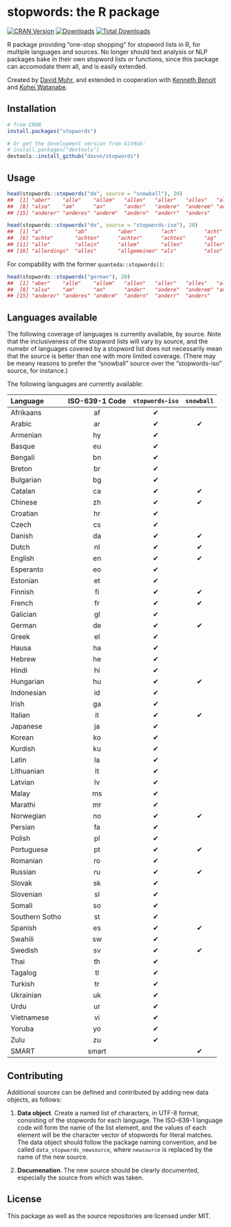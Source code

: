 
# stopwords: the R package

[![CRAN
Version](https://www.r-pkg.org/badges/version/stopwords)](https://CRAN.R-project.org/package=stopwords)
[![Downloads](https://cranlogs.r-pkg.org/badges/stopwords)](https://CRAN.R-project.org/package=stopwords)
[![Total
Downloads](https://cranlogs.r-pkg.org/badges/grand-total/stopwords?color=orange)](https://CRAN.R-project.org/package=stopwords)

R package providing “one-stop shopping” for stopword lists in R, for
multiple languages and sources. No longer should text analysis or NLP
packages bake in their own stopword lists or functions, since this
package can accomodate them all, and is easily extended.

Created by [David Muhr](https://github.com/davnn), and extended in
cooperation with [Kenneth Benoit](https://github.com/kbenoit) and [Kohei
Watanabe](https://github.com/koheiw).

## Installation

``` r
# from CRAN
install.packages("stopwords")

# Or get the development version from GitHub:
# install.packages("devtools")
devtools::install_github("davnn/stopwords")
```

## Usage

``` r
head(stopwords::stopwords("de", source = "snowball"), 20)
##  [1] "aber"    "alle"    "allem"   "allen"   "aller"   "alles"   "als"    
##  [8] "also"    "am"      "an"      "ander"   "andere"  "anderem" "anderen"
## [15] "anderer" "anderes" "anderm"  "andern"  "anderr"  "anders"

head(stopwords::stopwords("de", source = "stopwords-iso"), 20)
##  [1] "a"           "ab"          "aber"        "ach"         "acht"       
##  [6] "achte"       "achten"      "achter"      "achtes"      "ag"         
## [11] "alle"        "allein"      "allem"       "allen"       "aller"      
## [16] "allerdings"  "alles"       "allgemeinen" "als"         "also"
```

For compability with the former `quanteda::stopwords()`:

``` r
head(stopwords::stopwords("german"), 20)
##  [1] "aber"    "alle"    "allem"   "allen"   "aller"   "alles"   "als"    
##  [8] "also"    "am"      "an"      "ander"   "andere"  "anderem" "anderen"
## [15] "anderer" "anderes" "anderm"  "andern"  "anderr"  "anders"
```

## Languages available

The following coverage of languages is currently available, by source.
Note that the inclusiveness of the stopword lists will vary by source,
and the numebr of languages covered by a stopword list does not
necessarily mean that the source is better than one with more limited
coverage. (There may be meany reasons to prefer the “snowball” source
over the “stopwords-iso” source, for instance.)

The following languages are currently available:

| Language       | ISO-639-1 Code | `stopwords-iso` | `snowball` |
| :------------- | :------------: | :-------------: | :--------: |
| Afrikaans      |       af       |        ✔        |            |
| Arabic         |       ar       |        ✔        |     ✔      |
| Armenian       |       hy       |        ✔        |            |
| Basque         |       eu       |        ✔        |            |
| Bengali        |       bn       |        ✔        |            |
| Breton         |       br       |        ✔        |            |
| Bulgarian      |       bg       |        ✔        |            |
| Catalan        |       ca       |        ✔        |     ✔      |
| Chinese        |       zh       |        ✔        |     ✔      |
| Croatian       |       hr       |        ✔        |            |
| Czech          |       cs       |        ✔        |            |
| Danish         |       da       |        ✔        |     ✔      |
| Dutch          |       nl       |        ✔        |     ✔      |
| English        |       en       |        ✔        |     ✔      |
| Esperanto      |       eo       |        ✔        |            |
| Estonian       |       et       |        ✔        |            |
| Finnish        |       fi       |        ✔        |     ✔      |
| French         |       fr       |        ✔        |     ✔      |
| Galician       |       gl       |        ✔        |            |
| German         |       de       |        ✔        |     ✔      |
| Greek          |       el       |        ✔        |            |
| Hausa          |       ha       |        ✔        |            |
| Hebrew         |       he       |        ✔        |            |
| Hindi          |       hi       |        ✔        |            |
| Hungarian      |       hu       |        ✔        |     ✔      |
| Indonesian     |       id       |        ✔        |            |
| Irish          |       ga       |        ✔        |            |
| Italian        |       it       |        ✔        |     ✔      |
| Japanese       |       ja       |        ✔        |            |
| Korean         |       ko       |        ✔        |            |
| Kurdish        |       ku       |        ✔        |            |
| Latin          |       la       |        ✔        |            |
| Lithuanian     |       lt       |        ✔        |            |
| Latvian        |       lv       |        ✔        |            |
| Malay          |       ms       |        ✔        |            |
| Marathi        |       mr       |        ✔        |            |
| Norwegian      |       no       |        ✔        |     ✔      |
| Persian        |       fa       |        ✔        |            |
| Polish         |       pl       |        ✔        |            |
| Portuguese     |       pt       |        ✔        |     ✔      |
| Romanian       |       ro       |        ✔        |            |
| Russian        |       ru       |        ✔        |     ✔      |
| Slovak         |       sk       |        ✔        |            |
| Slovenian      |       sl       |        ✔        |            |
| Somali         |       so       |        ✔        |            |
| Southern Sotho |       st       |        ✔        |            |
| Spanish        |       es       |        ✔        |     ✔      |
| Swahili        |       sw       |        ✔        |            |
| Swedish        |       sv       |        ✔        |     ✔      |
| Thai           |       th       |        ✔        |            |
| Tagalog        |       tl       |        ✔        |            |
| Turkish        |       tr       |        ✔        |            |
| Ukrainian      |       uk       |        ✔        |            |
| Urdu           |       ur       |        ✔        |            |
| Vietnamese     |       vi       |        ✔        |            |
| Yoruba         |       yo       |        ✔        |            |
| Zulu           |       zu       |        ✔        |            |
| SMART          |     smart      |                 |     ✔      |

## Contributing

Additional sources can be defined and contributed by adding new data
objects, as follows:

1.  **Data object**. Create a named list of characters, in UTF-8 format,
    consisting of the stopwords for each language. The ISO-639-1
    language code will form the name of the list element, and the values
    of each element will be the character vector of stopwords for
    literal matches. The data object should follow the package naming
    convention, and be called `data_stopwords_newsource`, where
    `newsource` is replaced by the name of the new source.

2.  **Documenation**. The new source should be clearly documented,
    especially the source from which was taken.

## License

This package as well as the source repositories are licensed under MIT.
